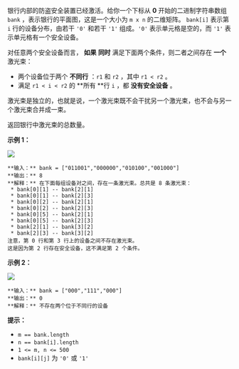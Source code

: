 银行内部的防盗安全装置已经激活。给你一个下标从 **0** 开始的二进制字符串数组 `bank` ，表示银行的平面图，这是一个大小为 `m x n`
的二维矩阵。 `bank[i]` 表示第 `i` 行的设备分布，由若干 `'0'` 和若干 `'1'` 组成。`'0'` 表示单元格是空的，而 `'1'`
表示单元格有一个安全设备。

对任意两个安全设备而言， **如果** **同时** 满足下面两个条件，则二者之间存在 **一个** 激光束：

  * 两个设备位于两个 **不同行** ：`r1` 和 `r2` ，其中 `r1 < r2` 。
  * 满足 `r1 < i < r2` 的 **所有  **行 `i` ，都  **没有安全设备** 。

激光束是独立的，也就是说，一个激光束既不会干扰另一个激光束，也不会与另一个激光束合并成一束。

返回银行中激光束的总数量。



**示例 1：**

![](https://assets.leetcode.com/uploads/2021/12/24/laser1.jpg)

    
    
    **输入：** bank = ["011001","000000","010100","001000"]
    **输出：** 8
    **解释：** 在下面每组设备对之间，存在一条激光束。总共是 8 条激光束：
     * bank[0][1] -- bank[2][1]
     * bank[0][1] -- bank[2][3]
     * bank[0][2] -- bank[2][1]
     * bank[0][2] -- bank[2][3]
     * bank[0][5] -- bank[2][1]
     * bank[0][5] -- bank[2][3]
     * bank[2][1] -- bank[3][2]
     * bank[2][3] -- bank[3][2]
    注意，第 0 行和第 3 行上的设备之间不存在激光束。
    这是因为第 2 行存在安全设备，这不满足第 2 个条件。
    

**示例 2：**

![](https://assets.leetcode.com/uploads/2021/12/24/laser2.jpg)

    
    
    **输入：** bank = ["000","111","000"]
    **输出：** 0
    **解释：** 不存在两个位于不同行的设备
    



**提示：**

  * `m == bank.length`
  * `n == bank[i].length`
  * `1 <= m, n <= 500`
  * `bank[i][j]` 为 `'0'` 或 `'1'`


